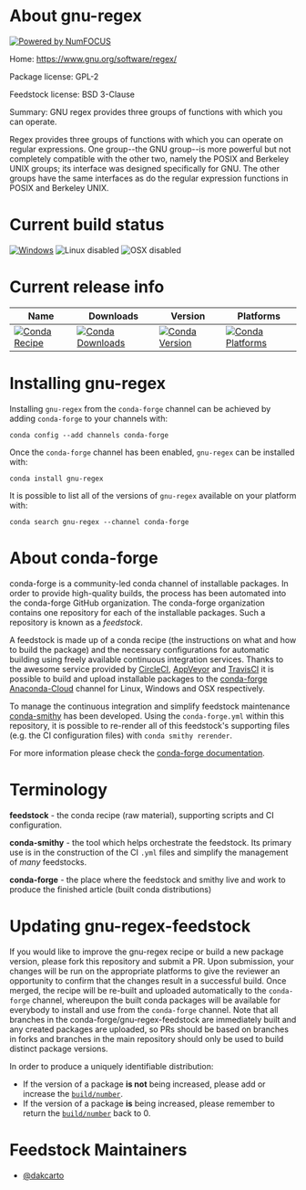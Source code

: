 About gnu-regex
===============

[![Powered by NumFOCUS](https://img.shields.io/badge/powered%20by-NumFOCUS-orange.svg?style=flat&colorA=E1523D&colorB=007D8A)](http://numfocus.org)

Home: https://www.gnu.org/software/regex/

Package license: GPL-2

Feedstock license: BSD 3-Clause

Summary: GNU regex provides three groups of functions with which you can operate.

Regex provides three groups of functions with which you can operate on
regular expressions. One group--the GNU group--is more powerful but not
completely compatible with the other two, namely the POSIX and Berkeley
UNIX groups; its interface was designed specifically for GNU. The other
groups have the same interfaces as do the regular expression functions in
POSIX and Berkeley UNIX.


Current build status
====================

[![Windows](https://img.shields.io/appveyor/ci/conda-forge/gnu-regex-feedstock/master.svg?label=Windows)](https://ci.appveyor.com/project/conda-forge/gnu-regex-feedstock/branch/master)
![Linux disabled](https://img.shields.io/badge/linux-disabled-lightgrey.svg)
![OSX disabled](https://img.shields.io/badge/OSX-disabled-lightgrey.svg)

Current release info
====================

| Name | Downloads | Version | Platforms |
| --- | --- | --- | --- |
| [![Conda Recipe](https://img.shields.io/badge/recipe-gnu--regex-green.svg)](https://anaconda.org/conda-forge/gnu-regex) | [![Conda Downloads](https://img.shields.io/conda/dn/conda-forge/gnu-regex.svg)](https://anaconda.org/conda-forge/gnu-regex) | [![Conda Version](https://img.shields.io/conda/vn/conda-forge/gnu-regex.svg)](https://anaconda.org/conda-forge/gnu-regex) | [![Conda Platforms](https://img.shields.io/conda/pn/conda-forge/gnu-regex.svg)](https://anaconda.org/conda-forge/gnu-regex) |

Installing gnu-regex
====================

Installing `gnu-regex` from the `conda-forge` channel can be achieved by adding `conda-forge` to your channels with:

```
conda config --add channels conda-forge
```

Once the `conda-forge` channel has been enabled, `gnu-regex` can be installed with:

```
conda install gnu-regex
```

It is possible to list all of the versions of `gnu-regex` available on your platform with:

```
conda search gnu-regex --channel conda-forge
```


About conda-forge
=================

conda-forge is a community-led conda channel of installable packages.
In order to provide high-quality builds, the process has been automated into the
conda-forge GitHub organization. The conda-forge organization contains one repository
for each of the installable packages. Such a repository is known as a *feedstock*.

A feedstock is made up of a conda recipe (the instructions on what and how to build
the package) and the necessary configurations for automatic building using freely
available continuous integration services. Thanks to the awesome service provided by
[CircleCI](https://circleci.com/), [AppVeyor](https://www.appveyor.com/)
and [TravisCI](https://travis-ci.org/) it is possible to build and upload installable
packages to the [conda-forge](https://anaconda.org/conda-forge)
[Anaconda-Cloud](https://anaconda.org/) channel for Linux, Windows and OSX respectively.

To manage the continuous integration and simplify feedstock maintenance
[conda-smithy](https://github.com/conda-forge/conda-smithy) has been developed.
Using the ``conda-forge.yml`` within this repository, it is possible to re-render all of
this feedstock's supporting files (e.g. the CI configuration files) with ``conda smithy rerender``.

For more information please check the [conda-forge documentation](https://conda-forge.org/docs/).

Terminology
===========

**feedstock** - the conda recipe (raw material), supporting scripts and CI configuration.

**conda-smithy** - the tool which helps orchestrate the feedstock.
                   Its primary use is in the construction of the CI ``.yml`` files
                   and simplify the management of *many* feedstocks.

**conda-forge** - the place where the feedstock and smithy live and work to
                  produce the finished article (built conda distributions)


Updating gnu-regex-feedstock
============================

If you would like to improve the gnu-regex recipe or build a new
package version, please fork this repository and submit a PR. Upon submission,
your changes will be run on the appropriate platforms to give the reviewer an
opportunity to confirm that the changes result in a successful build. Once
merged, the recipe will be re-built and uploaded automatically to the
`conda-forge` channel, whereupon the built conda packages will be available for
everybody to install and use from the `conda-forge` channel.
Note that all branches in the conda-forge/gnu-regex-feedstock are
immediately built and any created packages are uploaded, so PRs should be based
on branches in forks and branches in the main repository should only be used to
build distinct package versions.

In order to produce a uniquely identifiable distribution:
 * If the version of a package **is not** being increased, please add or increase
   the [``build/number``](https://conda.io/docs/user-guide/tasks/build-packages/define-metadata.html#build-number-and-string).
 * If the version of a package **is** being increased, please remember to return
   the [``build/number``](https://conda.io/docs/user-guide/tasks/build-packages/define-metadata.html#build-number-and-string)
   back to 0.

Feedstock Maintainers
=====================

* [@dakcarto](https://github.com/dakcarto/)

